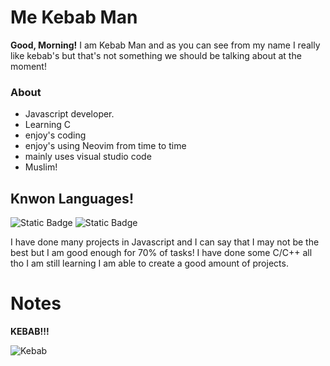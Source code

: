 # Me Kebab Man

**Good, Morning!** I am Kebab Man and as you can see from my name I really like kebab's but that's not something we should be talking about at the moment!

### About
- Javascript developer. 
- Learning C
- enjoy's coding
- enjoy's using Neovim from time to time
- mainly uses visual studio code
- Muslim!

## Knwon Languages!
![Static Badge](https://img.shields.io/badge/C%2FC%2B%2B-44%25-brightgreen)
![Static Badge](https://img.shields.io/badge/Javascript-70%25-brightgreen)

I have done many projects in Javascript and I can say that I may not be the best but I am good enough for 70% of tasks!
I have done some C/C++ all tho I am still learning I am able to create a good amount of projects.

# Notes

**KEBAB!!!**

<img alt="Kebab" src="https://www.google.com/url?sa=i&url=https%3A%2F%2Fgifer.com%2Fen%2Fgifs%2Fkebab&psig=AOvVaw05xi3x2t2xOiPKdRF1m30v&ust=1716406256750000&source=images&cd=vfe&opi=89978449&ved=0CBEQjRxqFwoTCJjD5du9n4YDFQAAAAAdAAAAABAE" />
